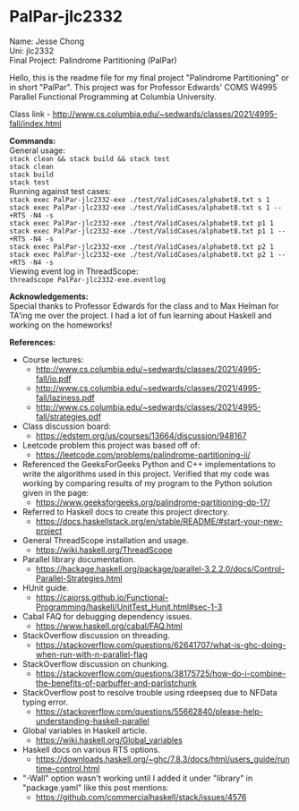 # PalPar-jlc2332  

Name: Jesse Chong  
Uni: jlc2332  
Final Project: Palindrome Partitioning (PalPar)  

Hello, this is the readme file for my final project "Palindrome Partitioning" or in short "PalPar". This project was for Professor Edwards' COMS W4995 Parallel Functional Programming at Columbia University.

Class link - http://www.cs.columbia.edu/~sedwards/classes/2021/4995-fall/index.html  

**Commands:**  
General usage:  
`stack clean && stack build && stack test`  
`stack clean`  
`stack build`  
`stack test`  
Running against test cases:  
`stack exec PalPar-jlc2332-exe ./test/ValidCases/alphabet8.txt s 1`  
`stack exec PalPar-jlc2332-exe ./test/ValidCases/alphabet8.txt s 1 -- +RTS -N4 -s`  
`stack exec PalPar-jlc2332-exe ./test/ValidCases/alphabet8.txt p1 1`  
`stack exec PalPar-jlc2332-exe ./test/ValidCases/alphabet8.txt p1 1 -- +RTS -N4 -s`  
`stack exec PalPar-jlc2332-exe ./test/ValidCases/alphabet8.txt p2 1`  
`stack exec PalPar-jlc2332-exe ./test/ValidCases/alphabet8.txt p2 1 -- +RTS -N4 -s`  
Viewing event log in ThreadScope:  
`threadscope PalPar-jlc2332-exe.eventlog`  

**Acknowledgements:**  
Special thanks to Professor Edwards for the class and to Max Helman for TA'ing me over the project. I had a lot of fun learning about Haskell and working on the homeworks!  

**References:**  
  - Course lectures:
    - http://www.cs.columbia.edu/~sedwards/classes/2021/4995-fall/io.pdf
    - http://www.cs.columbia.edu/~sedwards/classes/2021/4995-fall/laziness.pdf
    - http://www.cs.columbia.edu/~sedwards/classes/2021/4995-fall/strategies.pdf
  - Class discussion board:
    - https://edstem.org/us/courses/13664/discussion/948167
  - Leetcode problem this project was based off of:
    - https://leetcode.com/problems/palindrome-partitioning-ii/
  - Referenced the GeeksForGeeks Python and C++ implementations to write the algorithms used in this project. Verified that my code was working by comparing results of my program to the Python solution given in the page:
    - https://www.geeksforgeeks.org/palindrome-partitioning-dp-17/
  - Referred to Haskell docs to create this project directory.
    - https://docs.haskellstack.org/en/stable/README/#start-your-new-project
  - General ThreadScope installation and usage.
    - https://wiki.haskell.org/ThreadScope
  - Parallel library documentation.
    - https://hackage.haskell.org/package/parallel-3.2.2.0/docs/Control-Parallel-Strategies.html
  - HUnit guide.
    - https://caiorss.github.io/Functional-Programming/haskell/UnitTest_Hunit.html#sec-1-3
  - Cabal FAQ for debugging dependency issues.
    - https://www.haskell.org/cabal/FAQ.html
  - StackOverflow discussion on threading.
    - https://stackoverflow.com/questions/62641707/what-is-ghc-doing-when-run-with-n-parallel-flag
  - StackOverflow discussion on chunking.
    - https://stackoverflow.com/questions/38175725/how-do-i-combine-the-benefits-of-parbuffer-and-parlistchunk
  - StackOverflow post to resolve trouble using rdeepseq due to NFData typing error.
    - https://stackoverflow.com/questions/55662840/please-help-understanding-haskell-parallel
  - Global variables in Haskell article.
    - https://wiki.haskell.org/Global_variables
  - Haskell docs on various RTS options.
    - https://downloads.haskell.org/~ghc/7.8.3/docs/html/users_guide/runtime-control.html
  - "-Wall" option wasn't working until I added it under "library" in "package.yaml" like this post mentions:
    - https://github.com/commercialhaskell/stack/issues/4576

